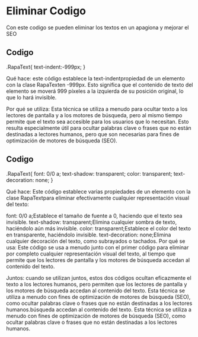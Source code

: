 
# Eliminar Codigo

Con este codigo se pueden eliminar los textos en un apagiona y mejorar el SEO 


## Codigo

.RapaText{ text-indent:-999px; }

Qué hace: este código establece la text-indentpropiedad de un elemento con la clase RapaTexten -999px. Esto significa que el contenido de texto del elemento se moverá 999 píxeles a la izquierda de su posición original, lo que lo hará invisible.

Por qué se utiliza: Esta técnica se utiliza a menudo para ocultar texto a los lectores de pantalla y a los motores de búsqueda, pero al mismo tiempo permite que el texto sea accesible para los usuarios que lo necesitan. Esto resulta especialmente útil para ocultar palabras clave o frases que no están destinadas a lectores humanos, pero que son necesarias para fines de optimización de motores de búsqueda (SEO).

## Codigo 

.RapaText{ font: 0/0 a; text-shadow: transparent; color: transparent; text-decoration: none; }

Qué hace: Este código establece varias propiedades de un elemento con la clase RapaTextpara eliminar efectivamente cualquier representación visual del texto:

font: 0/0 a;Establece el tamaño de fuente a 0, haciendo que el texto sea invisible. text-shadow: transparent;Elimina cualquier sombra de texto, haciéndolo aún más invisible. color: transparent;Establece el color del texto en transparente, haciéndolo invisible. text-decoration: none;Elimina cualquier decoración del texto, como subrayados o tachados. Por qué se usa: Este código se usa a menudo junto con el primer código para eliminar por completo cualquier representación visual del texto, al tiempo que permite que los lectores de pantalla y los motores de búsqueda accedan al contenido del texto.

Juntos: cuando se utilizan juntos, estos dos códigos ocultan eficazmente el texto a los lectores humanos, pero permiten que los lectores de pantalla y los motores de búsqueda accedan al contenido del texto. Esta técnica se utiliza a menudo con fines de optimización de motores de búsqueda (SEO), como ocultar palabras clave o frases que no están destinadas a los lectores humanos.búsqueda accedan al contenido del texto. Esta técnica se utiliza a menudo con fines de optimización de motores de búsqueda (SEO), como ocultar palabras clave o frases que no están destinadas a los lectores humanos.

